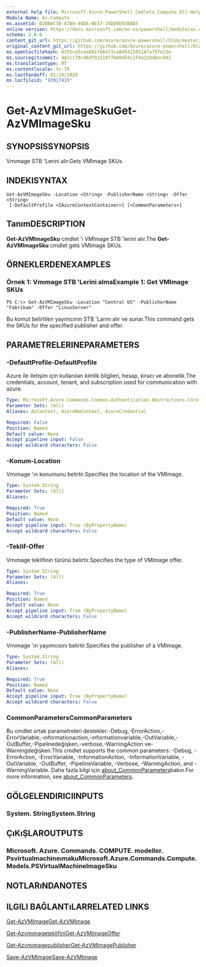 ```yaml
---
external help file: Microsoft.Azure.PowerShell.Cmdlets.Compute.dll-Help.xml
Module Name: Az.Compute
ms.assetid: D2BBAC5B-A7B9-44DA-BE37-24D89E03BAB3
online version: https://docs.microsoft.com/en-us/powershell/module/az.compute/get-azvmimagesku
schema: 2.0.0
content_git_url: https://github.com/Azure/azure-powershell/blob/master/src/Compute/Compute/help/Get-AzVMImageSku.md
original_content_git_url: https://github.com/Azure/azure-powershell/blob/master/src/Compute/Compute/help/Get-AzVMImageSku.md
ms.openlocfilehash: 6355ce5cea881f66473ca8d541585187a79fe23e
ms.sourcegitcommit: 4d2c178cd6df9151877b08d54c1f4a228dbec9d1
ms.translationtype: MT
ms.contentlocale: tr-TR
ms.lasthandoff: 01/29/2020
ms.locfileid: "93917419"
---
```

# <span data-ttu-id="591ba-101">Get-AzVMImageSku</span><span class="sxs-lookup"><span data-stu-id="591ba-101">Get-AzVMImageSku</span></span>

## <span data-ttu-id="591ba-102">SYNOPSIS</span><span class="sxs-lookup"><span data-stu-id="591ba-102">SYNOPSIS</span></span>
<span data-ttu-id="591ba-103">Vmımage STB 'Lerini alır.</span><span class="sxs-lookup"><span data-stu-id="591ba-103">Gets VMImage SKUs.</span></span>

## <span data-ttu-id="591ba-104">INDEKI</span><span class="sxs-lookup"><span data-stu-id="591ba-104">SYNTAX</span></span>

```
Get-AzVMImageSku -Location <String> -PublisherName <String> -Offer <String>
 [-DefaultProfile <IAzureContextContainer>] [<CommonParameters>]
```

## <span data-ttu-id="591ba-105">Tanım</span><span class="sxs-lookup"><span data-stu-id="591ba-105">DESCRIPTION</span></span>
<span data-ttu-id="591ba-106">**Get-AzVMImageSku** cmdlet 'ı VMImage STB 'lerini alır.</span><span class="sxs-lookup"><span data-stu-id="591ba-106">The **Get-AzVMImageSku** cmdlet gets VMImage SKUs.</span></span>

## <span data-ttu-id="591ba-107">ÖRNEKLERDEN</span><span class="sxs-lookup"><span data-stu-id="591ba-107">EXAMPLES</span></span>

### <span data-ttu-id="591ba-108">Örnek 1: Vmımage STB 'Lerini alma</span><span class="sxs-lookup"><span data-stu-id="591ba-108">Example 1: Get VMImage SKUs</span></span>
```
PS C:\> Get-AzVMImageSku -Location "Central US" -PublisherName "Fabrikam" -Offer "LinuxServer"
```

<span data-ttu-id="591ba-109">Bu komut belirtilen yayımcının STB 'Larını alır ve sunar.</span><span class="sxs-lookup"><span data-stu-id="591ba-109">This command gets the SKUs for the specified publisher and offer.</span></span>

## <span data-ttu-id="591ba-110">PARAMETRELERINE</span><span class="sxs-lookup"><span data-stu-id="591ba-110">PARAMETERS</span></span>

### <span data-ttu-id="591ba-111">-DefaultProfile</span><span class="sxs-lookup"><span data-stu-id="591ba-111">-DefaultProfile</span></span>
<span data-ttu-id="591ba-112">Azure ile iletişim için kullanılan kimlik bilgileri, hesap, kiracı ve abonelik.</span><span class="sxs-lookup"><span data-stu-id="591ba-112">The credentials, account, tenant, and subscription used for communication with azure.</span></span>

```yaml
Type: Microsoft.Azure.Commands.Common.Authentication.Abstractions.Core.IAzureContextContainer
Parameter Sets: (All)
Aliases: AzContext, AzureRmContext, AzureCredential

Required: False
Position: Named
Default value: None
Accept pipeline input: False
Accept wildcard characters: False
```

### <span data-ttu-id="591ba-113">-Konum</span><span class="sxs-lookup"><span data-stu-id="591ba-113">-Location</span></span>
<span data-ttu-id="591ba-114">Vmımage 'ın konumunu belirtir.</span><span class="sxs-lookup"><span data-stu-id="591ba-114">Specifies the location of the VMImage.</span></span>

```yaml
Type: System.String
Parameter Sets: (All)
Aliases:

Required: True
Position: Named
Default value: None
Accept pipeline input: True (ByPropertyName)
Accept wildcard characters: False
```

### <span data-ttu-id="591ba-115">-Teklif</span><span class="sxs-lookup"><span data-stu-id="591ba-115">-Offer</span></span>
<span data-ttu-id="591ba-116">Vmımage teklifinin türünü belirtir.</span><span class="sxs-lookup"><span data-stu-id="591ba-116">Specifies the type of VMImage offer.</span></span>

```yaml
Type: System.String
Parameter Sets: (All)
Aliases:

Required: True
Position: Named
Default value: None
Accept pipeline input: True (ByPropertyName)
Accept wildcard characters: False
```

### <span data-ttu-id="591ba-117">-PublisherName</span><span class="sxs-lookup"><span data-stu-id="591ba-117">-PublisherName</span></span>
<span data-ttu-id="591ba-118">Vmımage 'ın yayımcısını belirtir.</span><span class="sxs-lookup"><span data-stu-id="591ba-118">Specifies the publisher of a VMImage.</span></span>

```yaml
Type: System.String
Parameter Sets: (All)
Aliases:

Required: True
Position: Named
Default value: None
Accept pipeline input: True (ByPropertyName)
Accept wildcard characters: False
```

### <span data-ttu-id="591ba-119">CommonParameters</span><span class="sxs-lookup"><span data-stu-id="591ba-119">CommonParameters</span></span>
<span data-ttu-id="591ba-120">Bu cmdlet ortak parametreleri destekler:-Debug,-ErrorAction,-ErrorVariable,-ınformationaction,-ınformationvariable,-OutVariable,-OutBuffer,-Pipelinedeğişken,-verbose,-WarningAction ve-Warningdeğişken.</span><span class="sxs-lookup"><span data-stu-id="591ba-120">This cmdlet supports the common parameters: -Debug, -ErrorAction, -ErrorVariable, -InformationAction, -InformationVariable, -OutVariable, -OutBuffer, -PipelineVariable, -Verbose, -WarningAction, and -WarningVariable.</span></span> <span data-ttu-id="591ba-121">Daha fazla bilgi için [about_CommonParameters](https://go.microsoft.com/fwlink/?LinkID=113216)bakın.</span><span class="sxs-lookup"><span data-stu-id="591ba-121">For more information, see [about_CommonParameters](https://go.microsoft.com/fwlink/?LinkID=113216).</span></span>

## <span data-ttu-id="591ba-122">GÖLGELENDIRICI</span><span class="sxs-lookup"><span data-stu-id="591ba-122">INPUTS</span></span>

### <span data-ttu-id="591ba-123">System. String</span><span class="sxs-lookup"><span data-stu-id="591ba-123">System.String</span></span>

## <span data-ttu-id="591ba-124">ÇıKıŞLAR</span><span class="sxs-lookup"><span data-stu-id="591ba-124">OUTPUTS</span></span>

### <span data-ttu-id="591ba-125">Microsoft. Azure. Commands. COMPUTE. modeller. Psvirtualmachineımaku</span><span class="sxs-lookup"><span data-stu-id="591ba-125">Microsoft.Azure.Commands.Compute.Models.PSVirtualMachineImageSku</span></span>

## <span data-ttu-id="591ba-126">NOTLARıNDA</span><span class="sxs-lookup"><span data-stu-id="591ba-126">NOTES</span></span>

## <span data-ttu-id="591ba-127">ILGILI BAĞLANTıLAR</span><span class="sxs-lookup"><span data-stu-id="591ba-127">RELATED LINKS</span></span>

[<span data-ttu-id="591ba-128">Get-AzVMImage</span><span class="sxs-lookup"><span data-stu-id="591ba-128">Get-AzVMImage</span></span>](./Get-AzVMImage.md)

[<span data-ttu-id="591ba-129">Get-Azvmımageteklifini</span><span class="sxs-lookup"><span data-stu-id="591ba-129">Get-AzVMImageOffer</span></span>](./Get-AzVMImageOffer.md)

[<span data-ttu-id="591ba-130">Get-Azvmımagepublisher</span><span class="sxs-lookup"><span data-stu-id="591ba-130">Get-AzVMImagePublisher</span></span>](./Get-AzVMImagePublisher.md)

[<span data-ttu-id="591ba-131">Save-AzVMImage</span><span class="sxs-lookup"><span data-stu-id="591ba-131">Save-AzVMImage</span></span>](./Save-AzVMImage.md)


